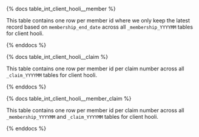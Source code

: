 {% docs table_int_client_hooli__member %}

This table contains one row per member id where we only keep the latest record based on `membership_end_date` across all `_membership_YYYYMM` tables for client hooli.

{% enddocs %}

{% docs table_int_client_hooli__claim %}

This table contains one row per member id per claim number across all `_claim_YYYYMM` tables for client hooli.

{% enddocs %}

{% docs table_int_client_hooli__member_claim %}

This table contains one row per member id per claim number across all `_membership_YYYYMM` and `_claim_YYYYMM` tables for client hooli.

{% enddocs %}
